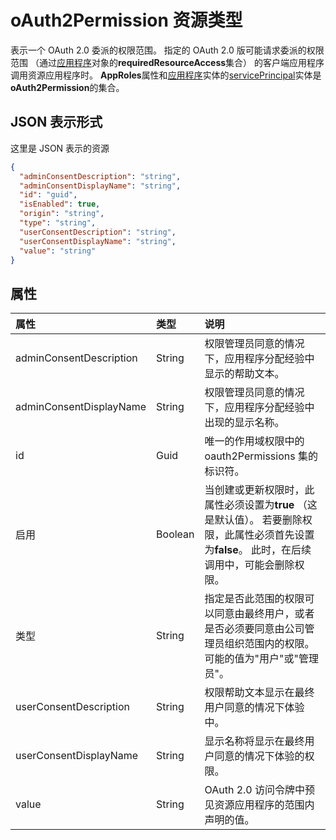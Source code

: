 # <a name="oauth2permission-resource-type"></a>oAuth2Permission 资源类型

表示一个 OAuth 2.0 委派的权限范围。 指定的 OAuth 2.0 版可能请求委派的权限范围 （通过[应用程序](application.md)对象的**requiredResourceAccess**集合） 的客户端应用程序调用资源应用程序时。 **AppRoles**属性和[应用程序](application.md)实体的[servicePrincipal](serviceprincipal.md)实体是**oAuth2Permission**的集合。


## <a name="json-representation"></a>JSON 表示形式

这里是 JSON 表示的资源

<!-- {
  "blockType": "resource",
  "optionalProperties": [

  ],
  "@odata.type": "microsoft.graph.oAuth2Permission"
}-->

```json
{
  "adminConsentDescription": "string",
  "adminConsentDisplayName": "string",
  "id": "guid",
  "isEnabled": true,
  "origin": "string",
  "type": "string",
  "userConsentDescription": "string",
  "userConsentDisplayName": "string",
  "value": "string"
}

```
## <a name="properties"></a>属性
| 属性     | 类型   |说明|
|:---------------|:--------|:----------|
|adminConsentDescription|String|权限管理员同意的情况下，应用程序分配经验中显示的帮助文本。|
|adminConsentDisplayName|String|权限管理员同意的情况下，应用程序分配经验中出现的显示名称。|
|id|Guid|唯一的作用域权限中的 oauth2Permissions 集的标识符。|
|启用|Boolean|当创建或更新权限时，此属性必须设置为**true** （这是默认值）。 若要删除权限，此属性必须首先设置为**false**。  此时，在后续调用中，可能会删除权限。|
|类型|String|指定是否此范围的权限可以同意由最终用户，或者是否必须要同意由公司管理员组织范围内的权限。  可能的值为"用户"或"管理员"。|
|userConsentDescription|String|权限帮助文本显示在最终用户同意的情况下体验中。|
|userConsentDisplayName|String|显示名称将显示在最终用户同意的情况下体验的权限。|
|value|String|OAuth 2.0 访问令牌中预见资源应用程序的范围内声明的值。|

<!-- uuid: 8fcb5dbc-d5aa-4681-8e31-b001d5168d79
2015-10-25 14:57:30 UTC -->
<!-- {
  "type": "#page.annotation",
  "description": "oAuth2Permission resource",
  "keywords": "",
  "section": "documentation",
  "tocPath": ""
}-->
